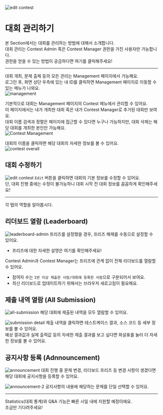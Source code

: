 ![edit contest](https://github.com/user-attachments/assets/e0aea4fe-de43-422d-849b-fe684ccf3e0a)

# 대회 관리하기

본 Section에서는 대회를 관리하는 방법에 대해서 소개합니다.   
대회 관리는 Contest Admin 혹은 Contest Manager 권한을 가진 사용자만 가능합니다.    
권한을 얻을 수 있는 방법이 궁금하다면 여기를 클릭해주세요!    

---

대회 개최, 문제 출제 등의 모든 관리는 Management 페이지에서 가능해요.   
로그인 후, 화면 상단 우측에 있는 내 ID를 클릭하면 Management 페이지로 이동할 수 있는 메뉴가 나와요.   
![management](https://github.com/user-attachments/assets/eb0c6024-eb52-4761-acf6-9496ead5cd93)

기본적으로 대회는 Management 페이지의 Contest 메뉴에서 관리할 수 있어요.   
이 페이지에서는 내가 개최한 대회 혹은 내가 Contest Manager로 추가된 대회만 보여요.   
대회 이름 검색과 정렬은 페이지에 접근할 수 있다면 누구나 가능하지만, 대회 삭제는 해당 대회를 개최한 본인만 가능해요.   
![Contest Management](https://github.com/user-attachments/assets/c52d5bb4-997a-487b-93d1-f20fcf379395)

대회의 이름을 클릭하면 해당 대회의 자세한 정보를 볼 수 있어요.  
![contest overall](https://github.com/user-attachments/assets/c63f2b93-2cca-4ee1-9352-8dfbcb5eced2)

## 대회 수정하기
![edit contest](https://github.com/user-attachments/assets/fbd816d2-b804-47ac-b1e8-3102e69ba0d3)
`Edit` 버튼을 클릭하면 대회의 기본 정보를 수정할 수 있어요.   
단, 대회 진행 중에는 수정이 불가능하니 대회 시작 전 대회 정보를 꼼꼼하게 확인해주세요!

---

각 탭의 역할을 알아봅시다.

## 리더보드 열람 (Leaderboard)
![leaderboard-admin](https://github.com/user-attachments/assets/9521fe1b-634a-492d-a432-7020c6b97219)
프리즈를 설정했을 경우, 프리즈 해제를 수동으로 설정할 수 있어요.
  - 프리즈에 대한 자세한 설명은 여기를 확인해주세요!

Contest Admin과 Contest Manager는 프리즈에 관계 없이 전체 리더보드를 열람할 수 있어요.
  - 참여자 수는 `1번 이상 제출한 사람/대회에 등록한 사람`으로 구분되어서 보여요.
  - 최신 리더보드로 업데이트하기 위해서는 브라우저 새로고침이 필요해요.

## 제출 내역 열람 (All Submission)
![all-submission](https://github.com/user-attachments/assets/5f86b439-c3be-402b-8d9e-f261addb63fb)
해당 대회에 제출된 내역을 모두 열람할 수 있어요.    

![submission detail](https://github.com/user-attachments/assets/91e2e487-fa86-4860-9b95-5f7cd464265d)
제출 내역을 클릭하면 테스트케이스 결과, 소스 코드 등 세부 정보를 볼 수 있어요.    
예상 결과값과 실제 출력값 등의 자세한 제출 결과를 보고 싶다면 화살표를 눌러 더 자세한 정보를 볼 수 있어요.    

## 공지사항 등록 (Adnnouncement)
![announcement](https://github.com/user-attachments/assets/c320d005-4efa-4e81-871f-d910326a59ce)
대회 진행 중 문제 변경, 리더보드 프리즈 등 변경 사항이 생겼다면 해당 대회에 공지사항을 등록할 수 있어요.   

![announcement-2](https://github.com/user-attachments/assets/d4e129b9-bdf7-4a1a-b396-c3c167013c0a)
공지사항의 내용에 해당하는 문제를 단일 선택할 수 있어요.    

---

Statistics(대회 통계)와 Q&A 기능은 빠른 시일 내에 지원할 예정이에요.   
조금만 기다려주세요!
